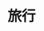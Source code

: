 ---
title: "旅行"
description: "アンドラーシュは今？"
image: "cover.jpg"
style:
    background: "#cc981f"
    color: "#fff"
weight: 2
---